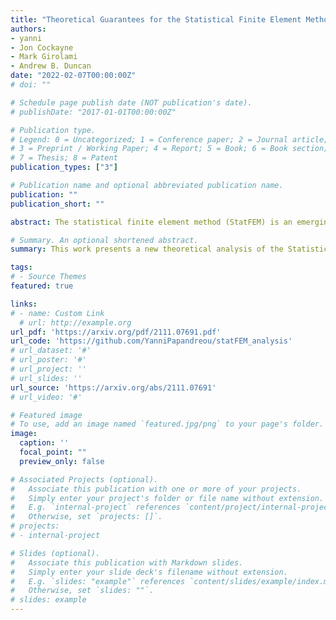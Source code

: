 ```yaml
---
title: "Theoretical Guarantees for the Statistical Finite Element Method"
authors:
- yanni
- Jon Cockayne
- Mark Girolami
- Andrew B. Duncan
date: "2022-02-07T00:00:00Z"
# doi: ""

# Schedule page publish date (NOT publication's date).
# publishDate: "2017-01-01T00:00:00Z"

# Publication type.
# Legend: 0 = Uncategorized; 1 = Conference paper; 2 = Journal article;
# 3 = Preprint / Working Paper; 4 = Report; 5 = Book; 6 = Book section;
# 7 = Thesis; 8 = Patent
publication_types: ["3"]

# Publication name and optional abbreviated publication name.
publication: ""
publication_short: ""

abstract: The statistical finite element method (StatFEM) is an emerging probabilistic method that allows observations of a physical system to be synthesised with the numerical solution of a PDE intended to describe it in a coherent statistical framework, to compensate for model error. This work presents a new theoretical analysis of the statistical finite element method demonstrating that it has similar convergence properties to the finite element method on which it is based. Our results constitute a bound on the Wasserstein-2 distance between the ideal prior and posterior and the StatFEM approximation thereof, and show that this distance converges at the same mesh-dependent rate as finite element solutions converge to the true solution. Several numerical examples are presented to demonstrate our theory, including an example which test the robustness of StatFEM when extended to nonlinear quantities of interest.

# Summary. An optional shortened abstract.
summary: This work presents a new theoretical analysis of the Statistical Finite Element Method (StatFEM) demonstrating that it has similar convergence properties to the finite element method on which it is based.

tags:
# - Source Themes
featured: true

links:
# - name: Custom Link
  # url: http://example.org
url_pdf: 'https://arxiv.org/pdf/2111.07691.pdf'
url_code: 'https://github.com/YanniPapandreou/statFEM_analysis'
# url_dataset: '#'
# url_poster: '#'
# url_project: ''
# url_slides: ''
url_source: 'https://arxiv.org/abs/2111.07691'
# url_video: '#'

# Featured image
# To use, add an image named `featured.jpg/png` to your page's folder. 
image:
  caption: ''
  focal_point: ""
  preview_only: false

# Associated Projects (optional).
#   Associate this publication with one or more of your projects.
#   Simply enter your project's folder or file name without extension.
#   E.g. `internal-project` references `content/project/internal-project/index.md`.
#   Otherwise, set `projects: []`.
# projects:
# - internal-project

# Slides (optional).
#   Associate this publication with Markdown slides.
#   Simply enter your slide deck's filename without extension.
#   E.g. `slides: "example"` references `content/slides/example/index.md`.
#   Otherwise, set `slides: ""`.
# slides: example
---
```


<!-- {{% callout note %}} -->
<!-- Create your slides in Markdown - click the *Slides* button to check out the example. -->
<!-- {{% /callout %}} -->

<!-- Supplementary notes can be added here, including [code, math, and images](https://wowchemy.com/docs/writing-markdown-latex/). -->
